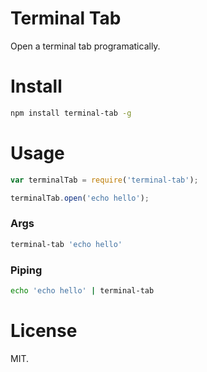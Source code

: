 # Terminal Tab

Open a terminal tab programatically.

# Install

```bash
npm install terminal-tab -g
```

# Usage

```javascript
var terminalTab = require('terminal-tab');

terminalTab.open('echo hello');
```

### Args

```bash
terminal-tab 'echo hello'
```

### Piping

```bash
echo 'echo hello' | terminal-tab
```

# License

MIT.
